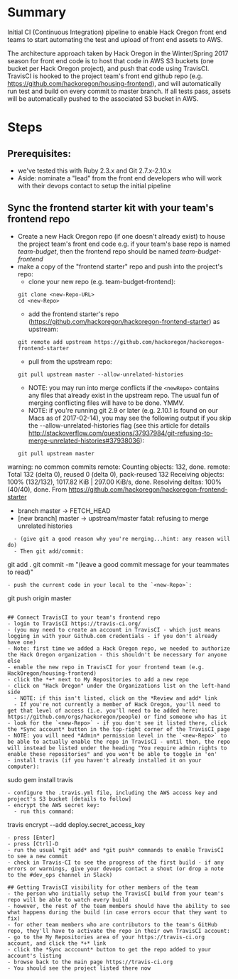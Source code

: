 # Summary
Initial CI (Continuous Integration) pipeline to enable Hack Oregon front end teams to start automating the test and upload of front end assets to AWS.

The architecture approach taken by Hack Oregon in the Winter/Spring 2017 season for front end code is to host that code in AWS S3 buckets (one bucket per Hack Oregon project), and push that code using TravisCI.  TravisCI is hooked to the project team's front end github repo (e.g. https://github.com/hackoregon/housing-frontend), and will automatically run test and build on every commit to master branch.  If all tests pass, assets will be automatically pushed to the associated S3 bucket in AWS.

# Steps
## Prerequisites:
- we've tested this with Ruby 2.3.x and Git 2.7.x-2.10.x
- Aside: nominate a "lead" from the front end developers who will work with their devops contact to setup the initial pipeline

## Sync the frontend starter kit with your team's frontend repo
- Create a new Hack Oregon repo (if one doesn't already exist) to house the project team's front end code e.g. if your team's base repo is named *team-budget*, then the frontend repo should be named *team-budget-frontend*
- make a copy of the "frontend starter" repo and push into the project's repo:
  - clone your new repo (e.g. team-budget-frontend):
  ```
  git clone <new-Repo-URL>
  cd <new-Repo>
  ```
  - add the frontend starter's repo (https://github.com/hackoregon/hackoregon-frontend-starter) as upstream:
  ```
  git remote add upstream https://github.com/hackoregon/hackoregon-frontend-starter
  ```
  - pull from the upstream repo:
  ```
  git pull upstream master --allow-unrelated-histories
  ```
  - NOTE: you may run into merge conflicts if the `<newRepo>` contains any files that already exist in the upstream repo.  The usual fun of merging conflicting files will have to be done.  YMMV.
  - NOTE: if you're running git 2.9 or later (e.g. 2.10.1 is found on our Macs as of 2017-02-14), you may see the following output if you skip the --allow-unrelated-histories flag (see this article for details http://stackoverflow.com/questions/37937984/git-refusing-to-merge-unrelated-histories#37938036):
  ```
  git pull upstream master
warning: no common commits
remote: Counting objects: 132, done.
remote: Total 132 (delta 0), reused 0 (delta 0), pack-reused 132
Receiving objects: 100% (132/132), 1017.82 KiB | 297.00 KiB/s, done.
Resolving deltas: 100% (40/40), done.
From https://github.com/hackoregon/hackoregon-frontend-starter
 * branch            master     -> FETCH_HEAD
 * [new branch]      master     -> upstream/master
fatal: refusing to merge unrelated histories
```
  - (give git a good reason why you're merging...hint: any reason will do)
  - Then git add/commit:
  ```
  git add .
  git commit -m "(leave a good commit message for your teammates to read)"
  ```
  - push the current code in your local to the `<new-Repo>`:
  ```
  git push origin master
  ```

## Connect TravisCI to your team's frontend repo
- login to TravisCI https://travis-ci.org/
  - (you may need to create an account in TravisCI - which just means logging in with your Github.com credentials - if you don't already have one)
  - Note: first time we added a Hack Oregon repo, we needed to authorize the Hack Oregon organization - this shouldn't be necessary for anyone else
- enable the new repo in TravisCI for your frontend team (e.g. HackOregon/housing-frontend)
  - click the *+* next to My Repositories to add a new repo
  - click on "Hack Oregon" under the Organizations list on the left-hand side
    - NOTE: if this isn't listed, click on the *Review and add* link
    - If you're not currently a member of Hack Oregon, you'll need to get that level of access (i.e. you'll need to be added here: https://github.com/orgs/hackoregon/people) or find someone who has it
  - look for the `<new-Repo>` - if you don't see it listed there, click the *Sync account* button in the top-right corner of the TravisCI page
  - NOTE: you will need *Admin* permission level in the `<new-Repo>` to be able to actually enable the repo in TravisCI - until then, the repo will instead be listed under the heading "You require admin rights to enable these repositories" and you won't be able to toggle in 'on'
- install travis (if you haven't already installed it on your computer):
```
sudo gem install travis
```
- configure the .travis.yml file, including the AWS access key and project's S3 bucket [details to follow]
- encrypt the AWS secret key:
  - run this command:
  ```
  travis encrypt --add deploy.secret_access_key
  ```
  - press [Enter]
  - press [Ctrl]-D
- run the usual *git add* and *git push* commands to enable TravisCI to see a new commit
- check in Travis-CI to see the progress of the first build - if any errors or warnings, give your devops contact a shout (or drop a note to the #dev_ops channel in Slack)

## Getting TravisCI visibility for other members of the team
- the person who initially setup the TravisCI build from your team's repo will be able to watch every build
- however, the rest of the team members should have the ability to see what happens during the build (in case errors occur that they want to fix)
- for other team members who are contributors to the team's GitHub repo, they'll have to activate the repo in their own TravisCI account:
  - go to the My Repositories area of your https://travis-ci.org account, and click the *+* link
  - click the *Sync acccount* button to get the repo added to your account's listing
  - browse back to the main page https://travis-ci.org
  - You should see the project listed there now
